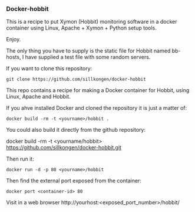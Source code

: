 ### Docker-hobbit

This is a recipe to put Xymon (Hobbit) monitoring software in a docker container using Linux, Apache + Xymon + Python setup tools.

Enjoy.

The only thing you have to supply is the static file for Hobbit named bb-hosts, I have supplied a test file with some random servers.

If you want to clone this repository:

	git clone https://github.com/sillkongen/docker-hobbit

This repo contains a recipe for making a Docker container for Hobbit, using Linux, Apache and Hobbit.

If you ahve installed Docker and cloned the repository it is just a matter of:

	docker build -rm -t <yourname>/hobbit .

You could also build it directly from the github repository:

docker build -rm -t <yourname/hobbit> https://github.com/sillkongen/docker-hobbit.git

Then run it:

	docker run -d -p 80 <yourname>/hobbit

Then find the external port exposed from the container:

	docker port <container-id> 80

Visit in a web browser http://yourhost:<exposed_port_number>/hobbit/
